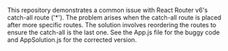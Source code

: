 This repository demonstrates a common issue with React Router v6's catch-all route ('*').  The problem arises when the catch-all route is placed after more specific routes.  The solution involves reordering the routes to ensure the catch-all is the last one.  See the App.js file for the buggy code and AppSolution.js for the corrected version.